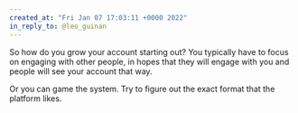 ```yaml
---
created_at: "Fri Jan 07 17:03:11 +0000 2022"
in_reply_to: @leo_guinan
---
```


So how do you grow your account starting out? You typically have to focus on engaging with other people, in hopes that they will engage with you and people will see your account that way.

Or you can game the system. Try to figure out the exact format that the platform likes.